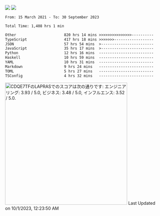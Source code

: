 <div>
  <img src="https://github-readme-stats.vercel.app/api?username=naporin0624&count_private=true&show_icons=true" />
  <img src="https://github-readme-stats.vercel.app/api/top-langs/?username=naporin0624&layout=compact&hide=css" />
  <!--START_SECTION:waka-->

```txt
From: 15 March 2021 - To: 30 September 2023

Total Time: 1,408 hrs 1 min

Other                      820 hrs 14 mins >>>>>>>>>>>>>>>----------   58.26 %
TypeScript                 417 hrs 18 mins >>>>>>>------------------   29.64 %
JSON                       57 hrs 54 mins  >------------------------   04.11 %
JavaScript                 35 hrs 17 mins  >------------------------   02.51 %
Python                     12 hrs 16 mins  -------------------------   00.87 %
Haskell                    10 hrs 59 mins  -------------------------   00.78 %
YAML                       10 hrs 31 mins  -------------------------   00.75 %
Markdown                   9 hrs 24 mins   -------------------------   00.67 %
TOML                       5 hrs 27 mins   -------------------------   00.39 %
TSConfig                   4 hrs 32 mins   -------------------------   00.32 %
```

<!--END_SECTION:waka-->
  
  <!--START_SECTION:lapras-card-->
<p ><a href="https://lapras.com/public/CDQE7TF" target="_blank" rel="noopener noreferrer"><img alt="CDQE7TFのLAPRASでのスコアは次の通りです: エンジニアリング: 3.93 / 5.0, ビジネス: 3.48 / 5.0, インフルエンス: 3.52 / 5.0." src="https://lapras-card-generator.vercel.app/api/svg?e=3.93&b=3.48&i=3.52&b1=%23232323&b2=%236d6d6d&i1=%23212121&i2=%23818181&l=ja" width="400" ></a>  
Last Updated on 10/1/2023, 12:23:50 AM</p>
<!--END_SECTION:lapras-card-->
</div>
